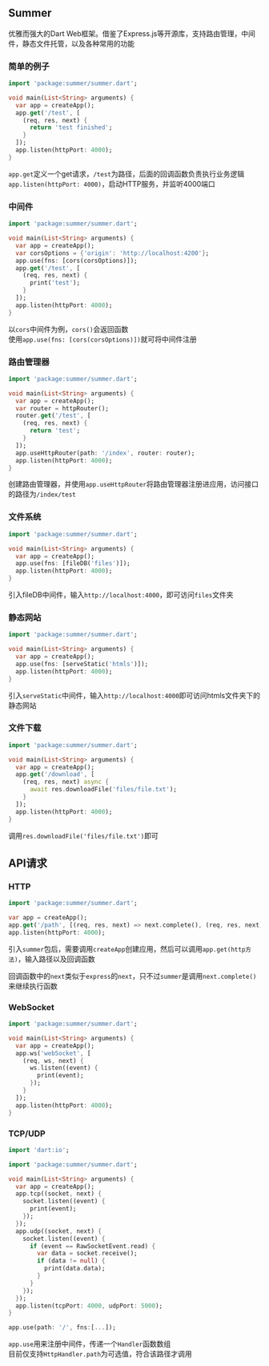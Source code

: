 ## Summer
优雅而强大的Dart Web框架。借鉴了Express.js等开源库，支持路由管理，中间件，静态文件托管，以及各种常用的功能  

### 简单的例子  

``` dart
import 'package:summer/summer.dart';

void main(List<String> arguments) {
  var app = createApp();
  app.get('/test', [
    (req, res, next) {
      return 'test finished';
    }
  ]);
  app.listen(httpPort: 4000);
}
```  

`app.get`定义一个get请求，`/test`为路径，后面的回调函数负责执行业务逻辑  
`app.listen(httpPort: 4000)`，启动HTTP服务，并监听4000端口  



### 中间件

```dart
import 'package:summer/summer.dart';

void main(List<String> arguments) {
  var app = createApp();
  var corsOptions = {'origin': 'http://localhost:4200'};
  app.use(fns: [cors(corsOptions)]);
  app.get('/test', [
    (req, res, next) {
      print('test');
    }
  ]);
  app.listen(httpPort: 4000);
}
```  

以`cors`中间件为例，`cors()`会返回函数  
使用`app.use(fns: [cors(corsOptions)])`就可将中间件注册  



### 路由管理器

```dart
import 'package:summer/summer.dart';

void main(List<String> arguments) {
  var app = createApp();
  var router = httpRouter();
  router.get('/test', [
    (req, res, next) {
      return 'test';
    }
  ]);
  app.useHttpRouter(path: '/index', router: router);
  app.listen(httpPort: 4000);
}
```  

创建路由管理器，并使用`app.useHttpRouter`将路由管理器注册进应用，访问接口的路径为`/index/test`  



### 文件系统

``` dart
import 'package:summer/summer.dart';

void main(List<String> arguments) {
  var app = createApp();
  app.use(fns: [fileDB('files')]);
  app.listen(httpPort: 4000);
}
```  

引入fileDB中间件，输入`http://localhost:4000`，即可访问`files`文件夹  



### 静态网站  

``` dart
import 'package:summer/summer.dart';

void main(List<String> arguments) {
  var app = createApp();
  app.use(fns: [serveStatic('htmls')]);
  app.listen(httpPort: 4000);
}
```  

引入`serveStatic`中间件，输入`http://localhost:4000`即可访问htmls文件夹下的静态网站  



### 文件下载

``` dart
import 'package:summer/summer.dart';

void main(List<String> arguments) {
  var app = createApp();
  app.get('/download', [
    (req, res, next) async {
      await res.downloadFile('files/file.txt');
    }
  ]);
  app.listen(httpPort: 4000);
}
```  

调用`res.downloadFile('files/file.txt')`即可  





## API请求

### HTTP  

``` dart
import 'package:summer/summer.dart';

var app = createApp();
app.get('/path', [(req, res, next) => next.complete(), (req, res, next) => 'test']);
app.listen(httpPort: 4000);
```  

引入`summer`包后，需要调用`createApp`创建应用，然后可以调用`app.get(http方法)`，输入路径以及回调函数  

回调函数中的`next`类似于`express`的`next`，只不过`summer`是调用`next.complete()`来继续执行函数  



### WebSocket

``` dart
import 'package:summer/summer.dart';

void main(List<String> arguments) {
  var app = createApp();
  app.ws('webSocket', [
    (req, ws, next) {
      ws.listen((event) {
        print(event);
      });
    }
  ]);
  app.listen(httpPort: 4000);
}
```  



### TCP/UDP

``` dart
import 'dart:io';

import 'package:summer/summer.dart';

void main(List<String> arguments) {
  var app = createApp();
  app.tcp((socket, next) {
    socket.listen((event) {
      print(event);
    });
  });
  app.udp((socket, next) {
    socket.listen((event) {
      if (event == RawSocketEvent.read) {
        var data = socket.receive();
        if (data != null) {
          print(data.data);
        }
      }
    });
  });
  app.listen(tcpPort: 4000, udpPort: 5000);
}
```  

``` dart
app.use(path: '/', fns:[...]);
```  

`app.use`用来注册中间件，传递一个`Handler`函数数组  
目前仅支持`HttpHandler.path`为可选值，符合该路径才调用  
